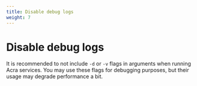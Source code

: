 ```yaml
---
title: Disable debug logs
weight: 7
---
```


# Disable debug logs

It is recommended to not include `-d` or `-v` flags in arguments when running Acra services.
You may use these flags for debugging purposes, but their usage may degrade performance a bit.
